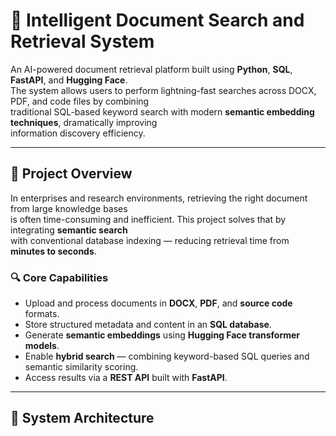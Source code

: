 # 🧠 Intelligent Document Search and Retrieval System

An AI-powered document retrieval platform built using **Python**, **SQL**, **FastAPI**, and **Hugging Face**.  
The system allows users to perform lightning-fast searches across DOCX, PDF, and code files by combining  
traditional SQL-based keyword search with modern **semantic embedding techniques**, dramatically improving  
information discovery efficiency.

---

## 🚀 Project Overview

In enterprises and research environments, retrieving the right document from large knowledge bases  
is often time-consuming and inefficient. This project solves that by integrating **semantic search**  
with conventional database indexing — reducing retrieval time from **minutes to seconds**.

### 🔍 Core Capabilities
- Upload and process documents in **DOCX**, **PDF**, and **source code** formats.
- Store structured metadata and content in an **SQL database**.
- Generate **semantic embeddings** using **Hugging Face transformer models**.
- Enable **hybrid search** — combining keyword-based SQL queries and semantic similarity scoring.
- Access results via a **REST API** built with **FastAPI**.

---

## 🧩 System Architecture

